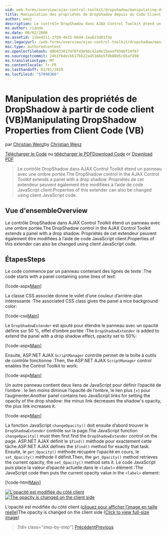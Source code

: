 ```yaml
---
uid: web-forms/overview/ajax-control-toolkit/dropshadow/manipulating-dropshadow-properties-from-client-code-vb
title: Manipulation des propriétés de DropShadow depuis du Code Client (VB) | Microsoft Docs
author: wenz
description: Le contrôle DropShadow dans AJAX Control Toolkit étend un panneau avec une ombre portée. Propriétés de cet extendeur peuvent également être modifiées à l’aide du client JavaScrip...
ms.author: riande
ms.date: 06/02/2008
ms.assetid: 11be4211-2fb9-4e15-b6d4-2aa623d81f3e
msc.legacyurl: /web-forms/overview/ajax-control-toolkit/dropshadow/manipulating-dropshadow-properties-from-client-code-vb
msc.type: authoredcontent
ms.openlocfilehash: d8b8330174f6f49e96c42a0e15eeaf934bf24f87
ms.sourcegitcommit: 24b1f6decbb17bb22a45166e5fdb0845c65af498
ms.translationtype: MT
ms.contentlocale: fr-FR
ms.lasthandoff: 03/01/2019
ms.locfileid: "57048366"
---
```

<a name="manipulating-dropshadow-properties-from-client-code-vb"></a><span data-ttu-id="9a3d3-104">Manipulation des propriétés de DropShadow à partir de code client (VB)</span><span class="sxs-lookup"><span data-stu-id="9a3d3-104">Manipulating DropShadow Properties from Client Code (VB)</span></span>
====================
<span data-ttu-id="9a3d3-105">par [Christian Wenz](https://github.com/wenz)</span><span class="sxs-lookup"><span data-stu-id="9a3d3-105">by [Christian Wenz](https://github.com/wenz)</span></span>

<span data-ttu-id="9a3d3-106">[Télécharger le Code](http://download.microsoft.com/download/5/1/6/51652a81-500b-4f6b-88d3-617103e7941e/DropShadow2.vb.zip) ou [télécharger le PDF](http://download.microsoft.com/download/b/6/a/b6ae89ee-df69-4c87-9bfb-ad1eb2b23373/dropshadow2VB.pdf)</span><span class="sxs-lookup"><span data-stu-id="9a3d3-106">[Download Code](http://download.microsoft.com/download/5/1/6/51652a81-500b-4f6b-88d3-617103e7941e/DropShadow2.vb.zip) or [Download PDF](http://download.microsoft.com/download/b/6/a/b6ae89ee-df69-4c87-9bfb-ad1eb2b23373/dropshadow2VB.pdf)</span></span>

> <span data-ttu-id="9a3d3-107">Le contrôle DropShadow dans AJAX Control Toolkit étend un panneau avec une ombre portée.</span><span class="sxs-lookup"><span data-stu-id="9a3d3-107">The DropShadow control in the AJAX Control Toolkit extends a panel with a drop shadow.</span></span> <span data-ttu-id="9a3d3-108">Propriétés de cet extendeur peuvent également être modifiées à l’aide de code JavaScript client.</span><span class="sxs-lookup"><span data-stu-id="9a3d3-108">Properties of this extender can also be changed using client JavaScript code.</span></span>


## <a name="overview"></a><span data-ttu-id="9a3d3-109">Vue d'ensemble</span><span class="sxs-lookup"><span data-stu-id="9a3d3-109">Overview</span></span>

<span data-ttu-id="9a3d3-110">Le contrôle DropShadow dans AJAX Control Toolkit étend un panneau avec une ombre portée.</span><span class="sxs-lookup"><span data-stu-id="9a3d3-110">The DropShadow control in the AJAX Control Toolkit extends a panel with a drop shadow.</span></span> <span data-ttu-id="9a3d3-111">Propriétés de cet extendeur peuvent également être modifiées à l’aide de code JavaScript client.</span><span class="sxs-lookup"><span data-stu-id="9a3d3-111">Properties of this extender can also be changed using client JavaScript code.</span></span>

## <a name="steps"></a><span data-ttu-id="9a3d3-112">Étapes</span><span class="sxs-lookup"><span data-stu-id="9a3d3-112">Steps</span></span>

<span data-ttu-id="9a3d3-113">Le code commence par un panneau contenant des lignes de texte :</span><span class="sxs-lookup"><span data-stu-id="9a3d3-113">The code starts with a panel containing some lines of text:</span></span>

[!code-aspx[Main](manipulating-dropshadow-properties-from-client-code-vb/samples/sample1.aspx)]

<span data-ttu-id="9a3d3-114">La classe CSS associée donne le volet d’une couleur d’arrière-plan intéressante :</span><span class="sxs-lookup"><span data-stu-id="9a3d3-114">The associated CSS class gives the panel a nice background color:</span></span>

[!code-css[Main](manipulating-dropshadow-properties-from-client-code-vb/samples/sample2.css)]

<span data-ttu-id="9a3d3-115">Le `DropShadowExtender` est ajouté pour étendre le panneau avec un opacité définie sur 50 %, effet d’ombre portée :</span><span class="sxs-lookup"><span data-stu-id="9a3d3-115">The `DropShadowExtender` is added to extend the panel with a drop shadow effect, opacity set to 50%:</span></span>

[!code-aspx[Main](manipulating-dropshadow-properties-from-client-code-vb/samples/sample3.aspx)]

<span data-ttu-id="9a3d3-116">Ensuite, ASP.NET AJAX `ScriptManager` contrôle permet de la boîte à outils de contrôle fonctionne :</span><span class="sxs-lookup"><span data-stu-id="9a3d3-116">Then, the ASP.NET AJAX `ScriptManager` control enables the Control Toolkit to work:</span></span>

[!code-aspx[Main](manipulating-dropshadow-properties-from-client-code-vb/samples/sample4.aspx)]

<span data-ttu-id="9a3d3-117">Un autre panneau contient deux liens de JavaScript pour définir l’opacité de l’ombre : le lien moins diminue l’opacité de l’ombre, le lien plus (+) pour l’augmenter.</span><span class="sxs-lookup"><span data-stu-id="9a3d3-117">Another panel contains two JavaScript links for setting the opacity of the drop shadow: the minus link decreases the shadow's opacity, the plus link increases it.</span></span>

[!code-aspx[Main](manipulating-dropshadow-properties-from-client-code-vb/samples/sample5.aspx)]

<span data-ttu-id="9a3d3-118">La fonction JavaScript `changeOpacity()` doit ensuite d’abord trouver le `DropShadowExtender` contrôle sur la page.</span><span class="sxs-lookup"><span data-stu-id="9a3d3-118">The JavaScript function `changeOpacity()` must then first find the `DropShadowExtender` control on the page.</span></span> <span data-ttu-id="9a3d3-119">ASP.NET AJAX définit le `$find()` méthode pour exactement cette tâche.</span><span class="sxs-lookup"><span data-stu-id="9a3d3-119">ASP.NET AJAX defines the `$find()` method for exactly that task.</span></span> <span data-ttu-id="9a3d3-120">Ensuite, le `get_Opacity()` méthode récupère l’opacité en cours, le `set_Opacity()` méthode il définit.</span><span class="sxs-lookup"><span data-stu-id="9a3d3-120">Then, the `get_Opacity()` method retrieves the current opacity, the `set_Opacity()` method sets it.</span></span> <span data-ttu-id="9a3d3-121">Le code JavaScript puis place la valeur d’opacité actuelle dans le `<label>` élément :</span><span class="sxs-lookup"><span data-stu-id="9a3d3-121">The JavaScript code then puts the current opacity value in the `<label>` element:</span></span>

[!code-html[Main](manipulating-dropshadow-properties-from-client-code-vb/samples/sample6.html)]


<span data-ttu-id="9a3d3-122">[![L’opacité est modifiée du côté client](manipulating-dropshadow-properties-from-client-code-vb/_static/image2.png)](manipulating-dropshadow-properties-from-client-code-vb/_static/image1.png)</span><span class="sxs-lookup"><span data-stu-id="9a3d3-122">[![The opacity is changed on the client side](manipulating-dropshadow-properties-from-client-code-vb/_static/image2.png)](manipulating-dropshadow-properties-from-client-code-vb/_static/image1.png)</span></span>

<span data-ttu-id="9a3d3-123">L’opacité est modifiée du côté client ([cliquez pour afficher l’image en taille réelle](manipulating-dropshadow-properties-from-client-code-vb/_static/image3.png))</span><span class="sxs-lookup"><span data-stu-id="9a3d3-123">The opacity is changed on the client side ([Click to view full-size image](manipulating-dropshadow-properties-from-client-code-vb/_static/image3.png))</span></span>

> [!div class="step-by-step"]
> [<span data-ttu-id="9a3d3-124">Précédent</span><span class="sxs-lookup"><span data-stu-id="9a3d3-124">Previous</span></span>](adjusting-the-z-index-of-a-dropshadow-vb.md)

